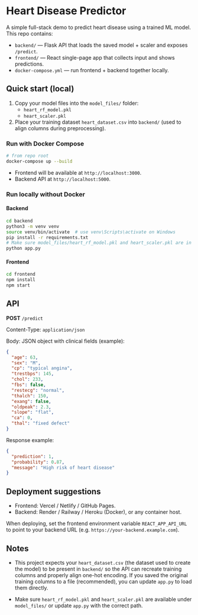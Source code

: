 # Heart Disease Predictor

A simple full-stack demo to predict heart disease using a trained ML model. This repo contains:

- `backend/` — Flask API that loads the saved model + scaler and exposes `/predict`.
- `frontend/` — React single-page app that collects input and shows predictions.
- `docker-compose.yml` — run frontend + backend together locally.

## Quick start (local)

1. Copy your model files into the `model_files/` folder:
   - `heart_rf_model.pkl`
   - `heart_scaler.pkl`
2. Place your training dataset `heart_dataset.csv` into `backend/` (used to align columns during preprocessing).

### Run with Docker Compose

```bash
# from repo root
docker-compose up --build
```

- Frontend will be available at `http://localhost:3000`.
- Backend API at `http://localhost:5000`.

### Run locally without Docker

#### Backend

```bash
cd backend
python3 -m venv venv
source venv/bin/activate  # use venv\Scripts\activate on Windows
pip install -r requirements.txt
# Make sure model_files/heart_rf_model.pkl and heart_scaler.pkl are in same root or update path in app.py
python app.py
```

#### Frontend

```bash
cd frontend
npm install
npm start
```

## API

**POST** `/predict`

Content-Type: `application/json`

Body: JSON object with clinical fields (example):

```json
{
  "age": 63,
  "sex": "M",
  "cp": "typical angina",
  "trestbps": 145,
  "chol": 233,
  "fbs": false,
  "restecg": "normal",
  "thalch": 150,
  "exang": false,
  "oldpeak": 2.3,
  "slope": "flat",
  "ca": 0,
  "thal": "fixed defect"
}
```

Response example:

```json
{
  "prediction": 1,
  "probability": 0.87,
  "message": "High risk of heart disease"
}
```

## Deployment suggestions

- Frontend: Vercel / Netlify / GitHub Pages.
- Backend: Render / Railway / Heroku (Docker), or any container host.

When deploying, set the frontend environment variable `REACT_APP_API_URL` to point to your backend URL (e.g. `https://your-backend.example.com`).

## Notes

- This project expects your `heart_dataset.csv` (the dataset used to create the model) to be present in `backend/` so the API can recreate training columns and properly align one-hot encoding. If you saved the original training columns to a file (recommended), you can update `app.py` to load them directly.

- Make sure `heart_rf_model.pkl` and `heart_scaler.pkl` are available under `model_files/` or update `app.py` with the correct path.

